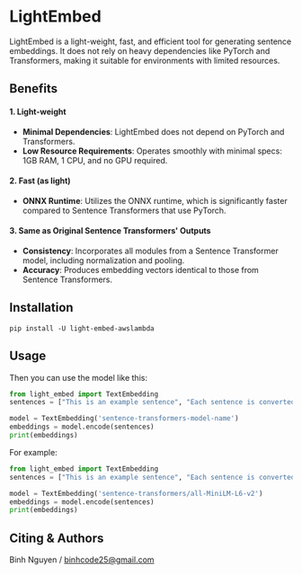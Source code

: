 # LightEmbed

LightEmbed is a light-weight, fast, and efficient tool for generating sentence embeddings. It does not rely on heavy dependencies like PyTorch and Transformers, making it suitable for environments with limited resources.

## Benefits

#### 1. Light-weight
- **Minimal Dependencies**: LightEmbed does not depend on PyTorch and Transformers.
- **Low Resource Requirements**: Operates smoothly with minimal specs: 1GB RAM, 1 CPU, and no GPU required.

#### 2. Fast (as light)
- **ONNX Runtime**: Utilizes the ONNX runtime, which is significantly faster compared to Sentence Transformers that use PyTorch.

#### 3. Same as Original Sentence Transformers' Outputs
- **Consistency**: Incorporates all modules from a Sentence Transformer model, including normalization and pooling.
- **Accuracy**: Produces embedding vectors identical to those from Sentence Transformers.

## Installation
```
pip install -U light-embed-awslambda
```

## Usage
Then you can use the model like this:

```python
from light_embed import TextEmbedding
sentences = ["This is an example sentence", "Each sentence is converted"]

model = TextEmbedding('sentence-transformers-model-name')
embeddings = model.encode(sentences)
print(embeddings)
```

For example:
```python
from light_embed import TextEmbedding
sentences = ["This is an example sentence", "Each sentence is converted"]

model = TextEmbedding('sentence-transformers/all-MiniLM-L6-v2')
embeddings = model.encode(sentences)
print(embeddings)
```

## Citing & Authors

Binh Nguyen / binhcode25@gmail.com